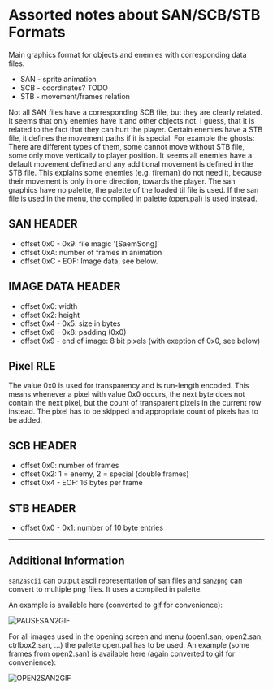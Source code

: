 Assorted notes about SAN/SCB/STB Formats
========================================

Main graphics format for objects and enemies with corresponding data files.

 - SAN - sprite animation
 - SCB - coordinates? TODO
 - STB - movement/frames relation

Not all SAN files have a corresponding SCB file, but they are clearly related.
It seems that only enemies have it and other objects not. I guess, that it is
related to the fact that they can hurt the player. Certain enemies have a STB
file, it defines the movement paths if it is special. For example the ghosts:
There are different types of them, some cannot move without STB file, some only
move vertically to player position. It seems all enemies have a default
movement defined and any additional movement is defined in the STB file.
This explains some enemies (e.g. fireman) do not need it, because their
movement is only in one direction, towards the player.
The san graphics have no palette, the palette of the loaded til file is used.
If the san file is used in the menu, the compiled in palette (open.pal) is used
instead.

SAN HEADER
----------

 * offset 0x0 - 0x9: file magic '[SaemSong]'
 * offset 0xA: number of frames in animation
 * offset 0xC - EOF: Image data, see below.

IMAGE DATA HEADER
-----------------

 * offset 0x0: width
 * offset 0x2: height
 * offset 0x4 - 0x5: size in bytes
 * offset 0x6 - 0x8: padding (0x0)
 * offset 0x9 - end of image: 8 bit pixels (with exeption of 0x0, see below)

Pixel RLE
---------

The value 0x0 is used for transparency and is run-length encoded. This means
whenever a pixel with value 0x0 occurs, the next byte does not contain the next
pixel, but the count of transparent pixels in the current row instead. The
pixel has to be skipped and appropriate count of pixels has to be added.

SCB HEADER
----------

 * offset 0x0: number of frames
 * offset 0x2: 1 = enemy, 2 = special (double frames)
 * offset 0x4 - EOF: 16 bytes per frame

STB HEADER
----------

 * offset 0x0 - 0x1: number of 10 byte entries

---

Additional Information
----------------------

```san2ascii``` can output ascii representation of san files and ```san2png```
can convert to multiple png files. It uses a compiled in palette.

An example is available here (converted to gif for convenience):

![PAUSESAN2GIF](imgs/pause.gif)

For all images used in the opening screen and menu (open1.san, open2.san,
ctrlbox2.san, ...) the palette open.pal has to be used. An example (some frames
from open2.san) is available here (again converted to gif for convenience):

![OPEN2SAN2GIF](imgs/running_caveman.gif)

